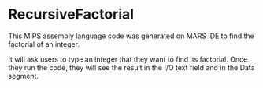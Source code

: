 # RecursiveFactorial
This MIPS assembly language code was generated on MARS IDE to find the factorial of an integer.  

It will ask users to type an integer that they want to find its factorial. Once they run the code, they will see the result in the I/O text field and in the Data segment. 
